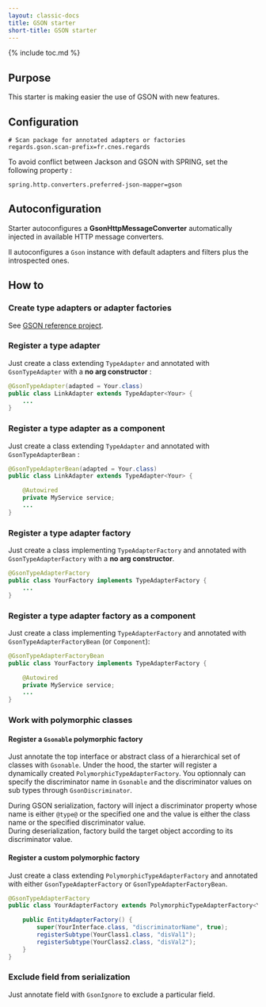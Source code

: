 ```yaml
---
layout: classic-docs
title: GSON starter
short-title: GSON starter
---
```


{% include toc.md %}

## Purpose

This starter is making easier the use of GSON with new features.

## Configuration

```properties
# Scan package for annotated adapters or factories
regards.gson.scan-prefix=fr.cnes.regards
```

To avoid conflict between Jackson and GSON with SPRING, set the following property :

```properties
spring.http.converters.preferred-json-mapper=gson
```

## Autoconfiguration

Starter autoconfigures a **GsonHttpMessageConverter** automatically injected in available HTTP message converters.

Il autoconfigures a `Gson` instance with default adapters and filters plus the introspected ones.

<!-- GSON is customize through **GsonBuilder** to :

- dynamically create adapter factories for **Gsonable** element (polymorphic factories),
- dynamically register a **TypeAdapter** annotated with **GsonTypeAdapterBean**,
- dynamically register **TypeAdapterFactory** annotated with **GsonTypeAdapterFactory**,
- dynamically register Spring **TypeAdapterFactory** annotated with **GsonTypeAdapterFactoryBean** or Spring **Component**,
- add an exclusion strategy based on **GSonIgnore** annotation,
- add a **PathAdapter** for **Path** class,
- add a SpringFox adapter factory if [Swagger starter](/regards-framework/starters/swagger-starter/) is on the classpath. -->

## How to

### Create type adapters or adapter factories

See [GSON reference project](https://github.com/google/gson).

### Register a type adapter

Just create a class extending `TypeAdapter` and annotated with `GsonTypeAdapter` with a **no arg constructor** :

```java
@GsonTypeAdapter(adapted = Your.class)
public class LinkAdapter extends TypeAdapter<Your> {
    ...
}
```

### Register a type adapter as a component

Just create a class extending `TypeAdapter` and annotated with `GsonTypeAdapterBean` :

```java
@GsonTypeAdapterBean(adapted = Your.class)
public class LinkAdapter extends TypeAdapter<Your> {

    @Autowired
    private MyService service;
    ...
}
```

### Register a type adapter factory

Just create a class implementing `TypeAdapterFactory` and annotated with `GsonTypeAdapterFactory` with a **no arg constructor**.

```java
@GsonTypeAdapterFactory
public class YourFactory implements TypeAdapterFactory {
    ...
}
```

### Register a type adapter factory as a component

Just create a class implementing `TypeAdapterFactory` and annotated with `GsonTypeAdapterFactoryBean` (or `Component`):

```java
@GsonTypeAdapterFactoryBean
public class YourFactory implements TypeAdapterFactory {

    @Autowired
    private MyService service;
    ...
}
```

### Work with polymorphic classes

#### Register a `Gsonable` polymorphic factory

Just annotate the top interface or abstract class of a hierarchical set of classes with `Gsonable`. Under the hood, the starter will register a dynamically created `PolymorphicTypeAdapterFactory`. You optionnaly can specify the discriminator name in `Gsonable` and the discriminator values on sub types through `GsonDiscriminator`.

During GSON serialization, factory will inject a discriminator property whose name is either `@type@` or the specified one and the value is either the class name or the specified discriminator value.  
During deserialization, factory build the target object according to its discriminator value.

#### Register a custom polymorphic factory

Just create a class extending `PolymorphicTypeAdapterFactory` and annotated with either `GsonTypeAdapterFactory` or `GsonTypeAdapterFactoryBean`.

```java
@GsonTypeAdapterFactory
public class YourAdapterFactory extends PolymorphicTypeAdapterFactory<YourInterface> {

    public EntityAdapterFactory() {
        super(YourInterface.class, "discriminatorName", true);
        registerSubtype(YourClass1.class, "disVal1");
        registerSubtype(YourClass2.class, "disVal2");
    }
}
```

### Exclude field from serialization

Just annotate field with `GsonIgnore` to exclude a particular field.
